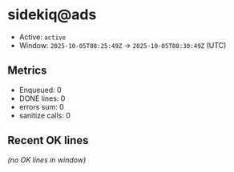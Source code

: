 # sidekiq@ads

- Active: `active`
- Window: `2025-10-05T08:25:49Z` → `2025-10-05T08:30:49Z` (UTC)

## Metrics
- Enqueued: 0
- DONE lines: 0
- errors sum: 0
- sanitize calls: 0

## Recent OK lines
_(no OK lines in window)_
